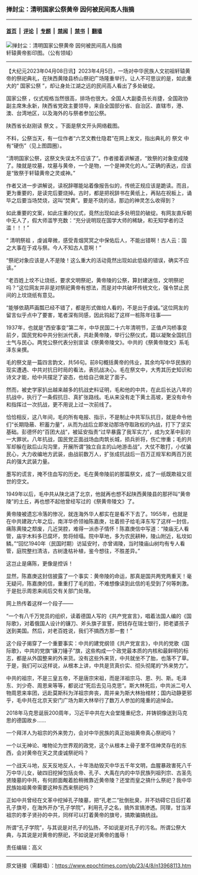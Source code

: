 ### 掸封尘：清明国家公祭黄帝 因何被民间高人指摘

---

#### [首页](../../../..?n13968113) &nbsp;|&nbsp; [评论](../../../../../epoch-comment?n13968113) &nbsp;|&nbsp; [专题](../../../../../epoch-special?n13968113) &nbsp;|&nbsp; [禁闻](../../../../../epoch-news?n13968113) &nbsp;|&nbsp; [禁书](../../../../../books?n13968113) &nbsp;|&nbsp; [翻墙](https://github.com/gfw-breaker/nogfw/blob/master/README.md?n13968113)


<div><img alt="掸封尘：清明国家公祭黄帝 因何被民间高人指摘" class="attachment-djy_600_400 size-djy_600_400 wp-post-image" src="https://i.epochtimes.com/assets/uploads/2017/11/Xuanyuanhuangdi.jpg"/>
<div class="caption">
 轩辕黄帝影印图。（公有领域）
</div></div><hr/><div class="post_content" id="artbody" itemprop="articleBody">
 <!-- article content begin -->
 <p>
  【大纪元2023年04月08日讯】2023年4月5日，一场对中华民族人文初祖轩辕黄帝的祭祀典礼，在陕西黄陵县桥山祭祀广场隆重举行。让人不可思议的是，如此重大的“
  <ok href="https://www.epochtimes.com/gb/tag/%E5%9B%BD%E5%AE%B6%E5%85%AC%E7%A5%AD.html">
   国家公祭
  </ok>
  ”，却让身处江湖之远的民间高人看出了多处破绽。
 </p>
 <p>
  <ok href="https://www.epochtimes.com/gb/tag/%E5%9B%BD%E5%AE%B6%E5%85%AC%E7%A5%AD.html">
   国家公祭
  </ok>
  ，仪式规格当然很高，排场也很大。全国人大副委员长肖捷，全国政协副主席朱永新，陕西省党政主要领导，来自全国部分省、自治区、直辖市，港、澳、台湾地区，以及海外的与祭者参加公祭。
 </p>
 <p>
  陕西省长赵刚读
  <ok href="https://www.epochtimes.com/gb/tag/%E7%A5%AD%E6%96%87.html">
   祭文
  </ok>
  。下面是祭文开头网络截图。
 </p>
 <p>
  <ok href="https://i.epochtimes.com/assets/uploads/2023/04/id13968116-d049afc6f1b1e1726d26bbe00bc692d6.jpeg">
   <img alt="" class="alignnone size-large wp-image-13968116" src="https://i.epochtimes.com/assets/uploads/2023/04/id13968116-d049afc6f1b1e1726d26bbe00bc692d6-600x179.jpeg"/>
  </ok>
  <br/>
  不料，公祭当天，有一位作者“六艺文教仕隐君”在网上发文，指出典礼的
  <ok href="https://www.epochtimes.com/gb/tag/%E7%A5%AD%E6%96%87.html">
   祭文
  </ok>
  中有“硬伤”（见上图圆圈）。
 </p>
 <p>
  “清明国家公祭，这祭文失误太不应该了”。作者接着讲解道，“致祭的对象变成陵了。陵就是坟墓，坟墓与黄帝，一个是物，一个是神灵化的人。”正确的表达，应该是“致祭于轩辕黄帝之灵或神。”
 </p>
 <p>
  作者又进一步讲解说，读祝辞哪能站着像报告似的，传统正规应该是跪读。而且，更为重要的，是读完后要烧掉。古时，都是把祝辞书在黄纸上，再贴在祝板上，诵毕之后要当场焚烧，这叫“焚黄”。要是不烧的话，那边的神灵怎么收得到？
 </p>
 <p>
  如此重要的文案，如此庄重的仪式，竟然出现如此多处明显的破绽。有网友直斥朝中无人了，假大师滥竽充数：“充分说明现在国学大师的稀缺，和无知学者的泛滥！！！”
 </p>
 <p>
  “
  <ok href="https://www.epochtimes.com/gb/tag/%E6%B8%85%E6%98%8E%E7%A5%AD%E7%A5%96.html">
   清明祭祖
  </ok>
  ，虔诚卑微，感受青烟冥冥之中保佑后人，不能出错啊！古人云：国之大事在于戎与祭。今人不知古人意啊！”
 </p>
 <p>
  “祭祀对象应该是人不是陵！这么重大的活动竟然出现如此低级的错误，确实不应该。”
 </p>
 <p>
  “老百姓上坟不让烧纸，要求文明祭祀，黄帝陵的公祭，算封建迷信，文明祭祀吗？”这位网友并非是对祭祀黄帝有想法，而是对中共破坏传统文化，强令禁止民间的上坟烧纸有意见。
 </p>
 <p>
  “能够依葫芦画瓢已经不错了，都是形式做给人看的，不是出于虔诚。”这位网友的留言似乎点中了要害，笔者深有同感，因此钩起了这样一桩陈年往事——
 </p>
 <p>
  1937年，也就是“西安事变”第二年，中华民国二十六年清明节，正值卢沟桥事变前夕，国民党和中共分别派代表，共赴黄帝陵，举行公祭仪式，籍以凝聚全国抗日士气与民心。两党公祭代表分别宣读《祭黄帝陵文》。中共的《祭黄帝陵文》系毛泽东亲撰。
 </p>
 <p>
  毛的祭文是一篇四言韵文，共56句。前8句概括黄帝的伟业，其余均写中华民族的现实遭遇、中共对抗日时局的看法，表抗战决心。毛在祭文中，大秀其历史知识和诗文才能，给中共摆足了姿态，也给自己做足了面子。
 </p>
 <p>
  然而，被史学家扒出越来越多的抗战史料证明，毛和他的中共，在此后长达八年的抗战中，执行了一条假抗日、真扩张路线。毛从来没有走下黄土高坡，更没有命令和指挥过一次抗战，更不用说上过一次前线了。
 </p>
 <p>
  恰恰相反，这八年间，毛的所有电报、指示，不是制止中共军队抗日，就是命令他们“长期隐蔽、积蓄力量”，从而为战后立即发动那场夺取政权的内战，打下了坚实基础。彭德怀的“百团大战”，被延安指责“过早暴露了我军实力”，成为文革中彭的一大罪状。八年抗战，国民党正面战场血肉筑长城，损兵折将，伤亡惨重；毛的共军却躲在敌后山沟沟里，开展所谓“独立自主的山地游击战”，大仗不敢打，小仗骗民心，大力收编地方武装，由战前数万人，扩张成抗战后一百万正规军和两百万民兵的强大武装力量。
 </p>
 <p>
  墨写的谎言，掩不住血写的历史。毛在黄帝陵前的那篇祭文，成了一纸既欺祖又诳世的空文。
 </p>
 <p>
  1949年以后，毛中共从陕北进了北京，他就再也想不起陕西黄陵县的那抔叫“黄帝陵”的土丘，再也想不起他曾经写过的《祭黄帝陵文》了。
 </p>
 <p>
  黄帝陵被遗忘冷落的惨况，就连海外华人都实在是看不下去了。1955年，也就是在中共建政六年之后，南洋华侨领袖陈嘉庚，壮着担子给毛泽东写了这样一封信，痛陈黄陵之颓废，几近哭腔，难得一派赤子情怀！陈嘉庚信中写道：“陵庙无人看管，庙宇木料多已腐坏，势将倾塌。院中草地，多为农民耕种，陵山附近，私坟如鳞。”“回忆1940年（民国时期）访延安时，亦曾谒陵，当时陵庙山树均有专人看管，庭院整扫清洁，古树逢枯补植，鉴今想往，不胜差异。”
 </p>
 <p>
  这岂止是痛陈，更像是控诉！
 </p>
 <p>
  显然，陈嘉庚这封信披露了一个事实：黄帝陵的命运，那真是国共两党两重天！毫无疑问，陈嘉庚的信，重重打了毛的脸，不难想像读到此信的毛受到了何等刺激。于是批示周恩来阅后交有关部门处理。
 </p>
 <p>
  网上热传着这样一个段子——
 </p>
 <p>
  “一个有八千万党员的组织，读着德国人写的《共产党宣言》，唱着法国人编的《国际歌》，对着俄国人设计的镰刀、斧头旗子宣誓，把钱存在瑞士银行，把老婆孩子送到美国。然后，对老百姓说，我们不搞西方那一套！”
 </p>
 <p>
  这个段子揭穿了一个重要事实：中共的建党纲领《共产党宣言》，中共的党歌《国际歌》，中共的党旗“镰刀锤子”旗，这些构成一个政党最本质的内核和最鲜明的标志，都是从外国整来的外来货。没有这些外来货，中共就坐不了胎，也落不了草。于是，我们可以这样说，从根本上讲，中共是货真价实、彻头彻尾的“外来势力”。
 </p>
 <p>
  中共的祖宗，不是三皇五帝，不是唐宗宋祖，而是洋祖宗马、恩、列、斯。毛泽东、刘少奇、周恩来等等，都说过“死后去见马克思”。斯大林死后，中共派二号人物周恩来率团，远赴莫斯科为洋祖宗奔丧，周并亲为斯大林抬棺材；国内动静更邪乎，毛中共在北京天安门广场为斯大林举行了数万人参加的隆重的追悼会。
 </p>
 <p>
  2018年马克思诞辰200周年，习近平中共在大会堂隆重纪念，并铸铜像送到马克思的德国故乡……
 </p>
 <p>
  一个拜洋人为祖宗的外来势力，会对中华民族的真正始祖黄帝真心祭祀吗？
 </p>
 <p>
  一个以无神论、唯物论为世界观的政党，这个从根本上骨子里不信神灵存在的东西，会对黄帝在天之灵虔诚祭祀吗？
 </p>
 <p>
  一个战天斗地，反天反地反人，十年浩劫毁灭中华五千年文明，血腥暴政害死八千万中华儿女，破四旧挖掉包括炎帝、孔子、大禹在内的中华民族列祖列宗、古圣先贤陵墓的中共，有何颜面觍着脸稍微靠近黄帝陵？还堂而皇之搞什么祭祀？我中华民族始祖黄帝需要这种东西来祭祀吗？
 </p>
 <p>
  正如中共曾经在文革中挖掉孔子陵墓，把“孔老二”批倒批臭，并不妨碍它日后打着孔子旗号，在海外开办“孔子学院”，利用孔子之名，搞外宣搞渗透。同理，甘当洋祖宗的孝子贤孙的中共，同样可以打着黄帝的旗号，搞欺骗搞统战。
 </p>
 <p>
  所谓“孔子学院”，与其说是对孔子的弘扬，不如说是对孔子的污名。所谓公祭大典，与其说是对黄帝的祭祀，不如说是对黄帝的羞辱！
 </p>
 <p>
  责任编辑：高义
 </p>
 <!-- article content end -->
 <div id="below_article_ad">
 </div>
</div>


---

原文链接（需翻墙）：https://www.epochtimes.com/gb/23/4/8/n13968113.htm